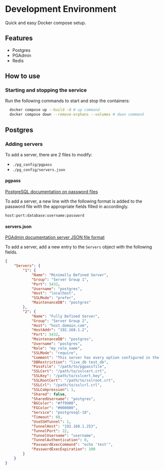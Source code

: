 # Development Environment

Quick and easy Docker compose setup.

## Features

- Postgres
- PGAdmin
- Redis

## How to use

### Starting and stopping the service

Run the following commands to start and stop the containers:

```bash
  docker compose up --build -d # up command
  docker compose down --remove-orphans --volumes # down command
```

## Postgres

### Adding servers

To add a server, there are 2 files to modify:

- `./pg_config/pgpass`
- `./pg_config/servers.json`

#### pgpass

[PostgreSQL documentation on password files](https://www.postgresql.org/docs/current/libpq-pgpass.html)

To add a server, a new line with the following format is added to the password file with the appropriate fields filled in accordingly.

```
host:port:database:username:password
```

#### servers.json

[PGAdmin documentation server JSON file format](https://www.pgadmin.org/docs/pgadmin4/development/import_export_servers.html#json-format)

To add a server, add a new entry to the `Servers` object with the following fields.

```json
{
    "Servers": {
        "1": {
            "Name": "Minimally Defined Server",
            "Group": "Server Group 1",
            "Port": 5432,
            "Username": "postgres",
            "Host": "localhost",
            "SSLMode": "prefer",
            "MaintenanceDB": "postgres"
        },
        "2": {
            "Name": "Fully Defined Server",
            "Group": "Server Group 2",
            "Host": "host.domain.com",
            "HostAddr": "192.168.1.2",
            "Port": 5432,
            "MaintenanceDB": "postgres",
            "Username": "postgres",
            "Role": "my_role_name",
            "SSLMode": "require",
            "Comment": "This server has every option configured in the JSON",
            "DBRestriction": "live_db test_db",
            "PassFile": "/path/to/pgpassfile",
            "SSLCert": "/path/to/sslcert.crt",
            "SSLKey": "/path/to/sslcert.key",
            "SSLRootCert": "/path/to/sslroot.crt",
            "SSLCrl": "/path/to/sslcrl.crl",
            "SSLCompression": 1,
            "Shared": false,
            "SharedUsername": "postgres",
            "BGColor": "#ff9900",
            "FGColor": "#000000",
            "Service": "postgresql-10",
            "Timeout": 60,
            "UseSSHTunnel": 1,
            "TunnelHost": "192.168.1.253",
            "TunnelPort": 22,
            "TunnelUsername": "username",
            "TunnelAuthentication": 0,
            "PasswordExecCommand": "echo 'test'",
            "PasswordExecExpiration": 100
        }
    }
}
```
